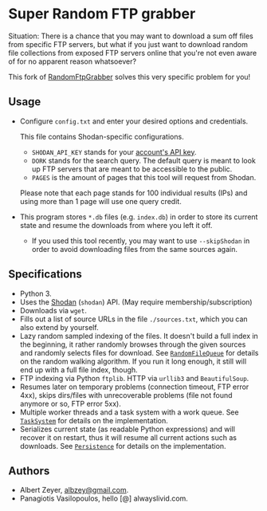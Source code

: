 # Super Random FTP grabber

Situation:
There is a chance that you may want to download a
sum off files from specific FTP servers, but what
if you just want to download random file collections
from exposed FTP servers online that you're not even
aware of for no apparent reason whatsoever?

This fork of [RandomFtpGrabber](https://github.com/albertz/RandomFtpGrabber) solves this
very specific problem for you!

## Usage

* Configure `config.txt` and enter your desired options and credentials.

    This file contains Shodan-specific configurations.
    
    - `SHODAN_API_KEY` stands for your [account's API key](https://account.shodan.io/).
    - `DORK` stands for the search query. The default query is meant to look up FTP servers that are meant to be accessible to the public.
    - `PAGES` is the amount of pages that this tool will request from Shodan.
    
    Please note that each page stands for 100 individual results (IPs) and using more than 1 page will use one query credit.

* This program stores `*.db` files (e.g. `index.db`) in order to store
  its current state and resume the downloads from where you left it off.

    - If you used this tool recently, you may want to use `--skipShodan` in order to avoid downloading files from the same sources again.

## Specifications

* Python 3.
* Uses the [Shodan](https://shodan.io) (`shodan`) API. (May require membership/subscription)
* Downloads via `wget`.
* Fills out a list of source URLs in the file `./sources.txt`, which you can also extend by yourself.
* Lazy random sampled indexing of the files.
It doesn't build a full index in the beginning, it rather randomly
browses through the given sources and randomly selects files for download.
See [`RandomFileQueue`](https://github.com/albertz/RandomFtpGrabber/blob/master/RandomFileQueue.py)
for details on the random walking algorithm.
If you run it long enough, it still will end up with a full file index, though.
* FTP indexing via Python `ftplib`. HTTP via `urllib3` and `BeautifulSoup`.
* Resumes later on temporary problems (connection timeout, FTP error 4xx),
skips dirs/files with unrecoverable problems (file not found anymore or so, FTP error 5xx).
* Multiple worker threads and a task system with a work queue.
See [`TaskSystem`](https://github.com/albertz/RandomFtpGrabber/blob/master/TaskSystem.py)
for details on the implementation.
* Serializes current state (as readable Python expressions)
and will recover it on restart, thus it will resume all current actions such as downloads.
See [`Persistence`](https://github.com/albertz/RandomFtpGrabber/blob/master/Persistence.py)
for details on the implementation.

## Authors

* Albert Zeyer, [albzey@gmail.com](mailto:albzey@gmail.com).
* Panagiotis Vasilopoulos, hello [@] alwayslivid.com.